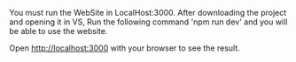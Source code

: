 You must run the WebSite in  LocalHost:3000.
After downloading the project and opening it in VS, Run the following command 'npm run dev' and you will be able to use the website.

Open [http://localhost:3000](http://localhost:3000) with your browser to see the result.


